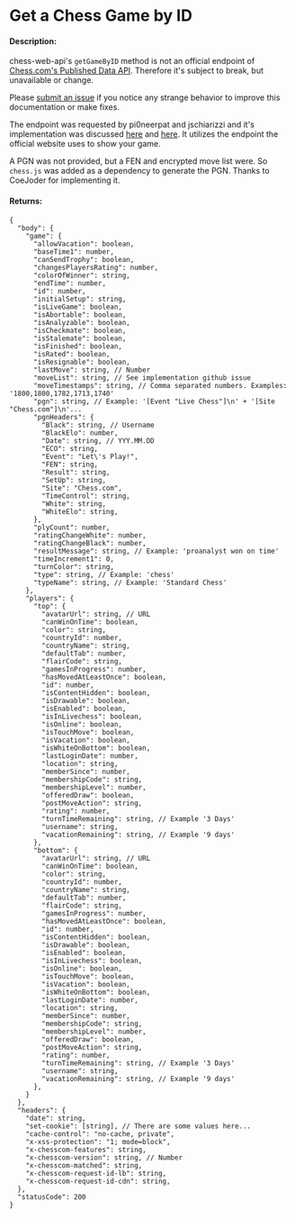 # Get a Chess Game by ID

#### Description:

chess-web-api's `getGameByID` method is not an official endpoint of [Chess.com's Published Data API](https://www.chess.com/news/view/published-data-api). Therefore it's subject to break, but unavailable or change.

Please [submit an issue](https://github.com/andyruwruw/chess-web-api/issues) if you notice any strange behavior to improve this documentation or make fixes.

The endpoint was requested by pi0neerpat and jschiarizzi and it's implementation was discussed [here](https://github.com/andyruwruw/chess-web-api/issues/10) and [here](https://github.com/andyruwruw/chess-web-api/issues/11). It utilizes the endpoint the official website uses to show your game.

A PGN was not provided, but a FEN and encrypted move list were.  So `chess.js` was added as a dependency to generate the PGN. Thanks to CoeJoder for implementing it.

#### Returns:

```
{
  "body": {
    "game": {
      "allowVacation": boolean,
      "baseTime1": number,
      "canSendTrophy": boolean,
      "changesPlayersRating": number,
      "colorOfWinner": string,
      "endTime": number,
      "id": number,
      "initialSetup": string,
      "isLiveGame": boolean,
      "isAbortable": boolean,
      "isAnalyzable": boolean,
      "isCheckmate": boolean,
      "isStalemate": boolean,
      "isFinished": boolean,
      "isRated": boolean,
      "isResignable": boolean,
      "lastMove": string, // Number
      "moveList": string, // See implementation github issue
      "moveTimestamps": string, // Comma separated numbers. Examples: '1800,1800,1782,1713,1740'
      "pgn": string, // Example: '[Event "Live Chess"]\n' + '[Site "Chess.com"]\n'...
      "pgnHeaders": {
        "Black": string, // Username
        "BlackElo": number,
        "Date": string, // YYY.MM.DD
        "ECO": string,
        "Event": "Let\'s Play!",
        "FEN": string,
        "Result": string,
        "SetUp": string,
        "Site": "Chess.com",
        "TimeControl": string,
        "White": string,
        "WhiteElo": string,
      },
      "plyCount": number,
      "ratingChangeWhite": number,
      "ratingChangeBlack": number,
      "resultMessage": string, // Example: 'proanalyst won on time'
      "timeIncrement1": 0,
      "turnColor": string,
      "type": string, // Example: 'chess'
      "typeName": string, // Example: 'Standard Chess'
    },
    "players": {
      "top": {
        "avatarUrl": string, // URL
        "canWinOnTime": boolean,
        "color": string,
        "countryId": number,
        "countryName": string,
        "defaultTab": number,
        "flairCode": string,
        "gamesInProgress": number,
        "hasMovedAtLeastOnce": boolean,
        "id": number,
        "isContentHidden": boolean,
        "isDrawable": boolean,
        "isEnabled": boolean,
        "isInLivechess": boolean,
        "isOnline": boolean,
        "isTouchMove": boolean,
        "isVacation": boolean,
        "isWhiteOnBottom": boolean,
        "lastLoginDate": number,
        "location": string,
        "memberSince": number,
        "membershipCode": string,
        "membershipLevel": number,
        "offeredDraw": boolean,
        "postMoveAction": string,
        "rating": number,
        "turnTimeRemaining": string, // Example '3 Days'
        "username": string,
        "vacationRemaining": string, // Example '9 days'
      },
      "bottom": {
        "avatarUrl": string, // URL
        "canWinOnTime": boolean,
        "color": string,
        "countryId": number,
        "countryName": string,
        "defaultTab": number,
        "flairCode": string,
        "gamesInProgress": number,
        "hasMovedAtLeastOnce": boolean,
        "id": number,
        "isContentHidden": boolean,
        "isDrawable": boolean,
        "isEnabled": boolean,
        "isInLivechess": boolean,
        "isOnline": boolean,
        "isTouchMove": boolean,
        "isVacation": boolean,
        "isWhiteOnBottom": boolean,
        "lastLoginDate": number,
        "location": string,
        "memberSince": number,
        "membershipCode": string,
        "membershipLevel": number,
        "offeredDraw": boolean,
        "postMoveAction": string,
        "rating": number,
        "turnTimeRemaining": string, // Example '3 Days'
        "username": string,
        "vacationRemaining": string, // Example '9 days'
      },
    }
  },
  "headers": {
    "date": string,
    "set-cookie": [string], // There are some values here...
    "cache-control": "no-cache, private",
    "x-xss-protection": "1; mode=block",
    "x-chesscom-features": string,
    "x-chesscom-version": string, // Number
    "x-chesscom-matched": string,
    "x-chesscom-request-id-lb": string,
    "x-chesscom-request-id-cdn": string,
  },
  "statusCode": 200
}
```

